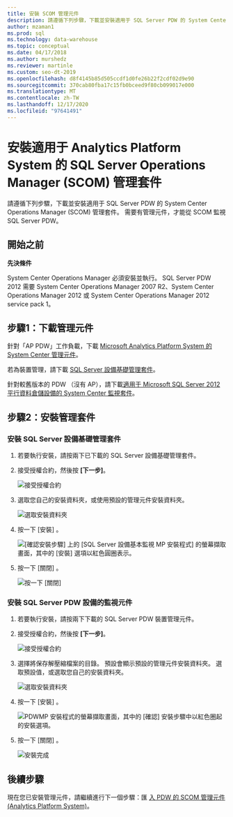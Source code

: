 ```yaml
---
title: 安裝 SCOM 管理元件
description: 請遵循下列步驟，下載並安裝適用于 SQL Server PDW 的 System Center Operations Manager (SCOM) 管理套件。 需要有管理元件，才能從 SCOM 監視 SQL Server PDW。
author: mzaman1
ms.prod: sql
ms.technology: data-warehouse
ms.topic: conceptual
ms.date: 04/17/2018
ms.author: murshedz
ms.reviewer: martinle
ms.custom: seo-dt-2019
ms.openlocfilehash: d8f4145b85d505ccdf1d0fe26b22f2cdf02d9e90
ms.sourcegitcommit: 370cab80fba17c15fb0bceed9f80cb099017e000
ms.translationtype: MT
ms.contentlocale: zh-TW
ms.lasthandoff: 12/17/2020
ms.locfileid: "97641491"
---
```

# <a name="install-sql-server-operations-manager-scom-management-packs-for-analytics-platform-system"></a>安裝適用于 Analytics Platform System 的 SQL Server Operations Manager (SCOM) 管理套件
請遵循下列步驟，下載並安裝適用于 SQL Server PDW 的 System Center Operations Manager (SCOM) 管理套件。 需要有管理元件，才能從 SCOM 監視 SQL Server PDW。  
  
## <a name="before-you-begin"></a><a name="BeforeBegin"></a>開始之前  
**先決條件**  
  
System Center Operations Manager 必須安裝並執行。 SQL Server PDW 2012 需要 System Center Operations Manager 2007 R2、System Center Operations Manager 2012 或 System Center Operations Manager 2012 service pack 1。  
  
## <a name="step-1-download-the-management-packs"></a><a name="Step1"></a>步驟1：下載管理元件  
針對「AP PDW」工作負載，下載 [Microsoft Analytics Platform System 的 System Center 管理元件](https://go.microsoft.com/fwlink/?LinkId=396857)。  
  
若為裝置管理，請下載 [SQL Server 設備基礎管理套件](/previous-versions/system-center/packs/gg602398(v=technet.10))。  
  
針對較舊版本的 PDW （沒有 AP），請下載[適用于 Microsoft SQL Server 2012 平行資料倉儲設備的 System Center 監視套件](./download-and-apply-microsoft-updates.md?view=aps-pdw-2016-au7&preserve-view=true)。  
  
<!-- MISSING LINKS - For the HDInsight workload, download the [System Center Management Pack for HDInsight](https://go.microsoft.com/fwlink/?LinkId=390208).  -->
  
## <a name="step-2-install-the-management-packs"></a><a name="Step2"></a>步驟2：安裝管理套件  
  
### <a name="install-the-sql-server-appliance-base-management-pack"></a>安裝 SQL Server 設備基礎管理套件  
  
1.  若要執行安裝，請按兩下已下載的 SQL Server 設備基礎管理套件。  
  
2.  接受授權合約，然後按 **[下一步]**。  
  
    ![接受授權合約](./media/install-the-scom-management-packs/SCOM_licnse_agrmt.png "SCOM_licnse_agrmt")  
  
3.  選取您自己的安裝資料夾，或使用預設的管理元件安裝資料夾。  
  
    ![選取安裝資料夾](./media/install-the-scom-management-packs/SCOM_licnse_agrmt2.png "SCOM_licnse_agrmt2")  
  
4.  按一下 [安裝]  。  
  
    ![[確認安裝步驟] 上的 [SQL Server 設備基本監視 MP 安裝程式] 的螢幕擷取畫面，其中的 [安裝] 選項以紅色圓圈表示。](./media/install-the-scom-management-packs/SCOM_licnse_agrmt3.png "SCOM_licnse_agrmt3")  
  
5.  按一下 [關閉]  。  
  
    ![按一下 [關閉]](./media/install-the-scom-management-packs/SCOM_licnse_agrmt4.png "SCOM_licnse_agrmt4")  
  
### <a name="install-the-monitoring-pack-for-sql-server-pdw-appliance"></a>安裝 SQL Server PDW 設備的監視元件  
  
1.  若要執行安裝，請按兩下下載的 SQL Server PDW 裝置管理元件。  
  
2.  接受授權合約，然後按 **[下一步]**。  
  
    ![接受授權合約](./media/install-the-scom-management-packs/SCOM_licnse_agmtB.png "SCOM_licnse_agmtB")  
  
3.  選擇將保存解壓縮檔案的目錄。 預設會顯示預設的管理元件安裝資料夾。 選取預設值，或選取您自己的安裝資料夾。  
  
    ![選取安裝資料夾](./media/install-the-scom-management-packs/SCOM_licnse_agmtB1.png "SCOM_licnse_agmtB1")  
  
4.  按一下 [安裝]  。  
  
    ![PDWMP 安裝程式的螢幕擷取畫面，其中的 [確認] 安裝步驟中以紅色圈起的安裝選項。](./media/install-the-scom-management-packs/SCOM_licnse_agmtB2.png "SCOM_licnse_agmtB2")  
  
5.  按一下 [關閉]  。  
  
    ![安裝完成](./media/install-the-scom-management-packs/SCOM_licnse_agmtB3.png "SCOM_licnse_agmtB3")  
  
## <a name="next-step"></a>後續步驟  
現在您已安裝管理元件，請繼續進行下一個步驟：匯 [入 PDW 的 SCOM 管理元件 &#40;Analytics Platform System&#41;](import-the-scom-management-pack-for-pdw.md)。  
  
<!-- MISSING LINKS ## See Also  
[Common Metadata Query Examples &#40;SQL Server PDW&#41;](../sqlpdw/common-metadata-query-examples-sql-server-pdw.md)  -->